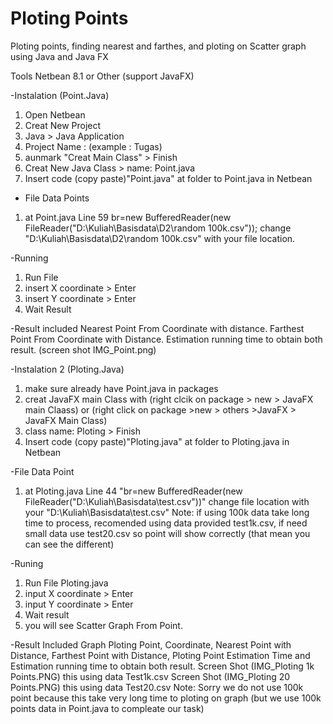 # Ploting Points
 Ploting points, finding nearest and farthes, and ploting on Scatter graph using Java and Java FX
 
Tools 
Netbean 8.1 or Other (support JavaFX)

-Instalation (Point.Java)
1. Open Netbean
2. Creat New Project
3. Java > Java Application
4. Project Name : (example : Tugas)
5. aunmark "Creat Main Class" > Finish
6. Creat New Java Class > name: Point.java
7. Insert code (copy paste)"Point.java" at folder to Point.java in Netbean

- File Data Points
1. at Point.java Line 59 
	br=new BufferedReader(new FileReader("D:\\Kuliah\\Basisdata\\D2\\random 100k.csv")); 
	change "D:\\Kuliah\\Basisdata\\D2\\random 100k.csv" with your file location.

-Running
1. Run File
2. insert X coordinate > Enter
3. insert Y coordinate > Enter
4. Wait Result

-Result included 
Nearest Point From Coordinate with distance.
Farthest Point From Coordinate with Distance.
Estimation running time to obtain both result.
(screen shot IMG_Point.png)

-Instalation 2 (Ploting.Java)
1. make sure already have Point.java in packages
2. creat JavaFX main Class with (right clcik on package > new > JavaFX main Claass) or (right click on package >new > others >JavaFX > JavaFX Main Class)
3. class name: Ploting > Finish
4. Insert code (copy paste)"Ploting.java" at folder to Ploting.java in Netbean

-File Data Point
1. at Ploting.java Line 44 "br=new BufferedReader(new FileReader("D:\\Kuliah\\Basisdata\\test.csv"))"
	change file location with your "D:\\Kuliah\\Basisdata\\test.csv" 
	Note: if using 100k data take long time to process, recomended using data provided test1k.csv, if need small data use test20.csv so point will show correctly (that mean you can see the different)

-Runing
1. Run File Ploting.java
2. input X coordinate > Enter
3. input Y coordinate > Enter
4. Wait result
5. you will see Scatter Graph From Point.

-Result Included
 Graph Ploting Point, Coordinate, Nearest Point with Distance, Farthest Point with Distance, Ploting Point Estimation Time and Estimation running time to obtain both result.
 Screen Shot (IMG_Ploting 1k Points.PNG) this using data Test1k.csv
 Screen Shot (IMG_Ploting 20 Points.PNG) this using data Test20.csv
 Note: Sorry we do not use 100k point because this take very long time to ploting on graph (but we use 100k points data in Point.java to compleate our task)


